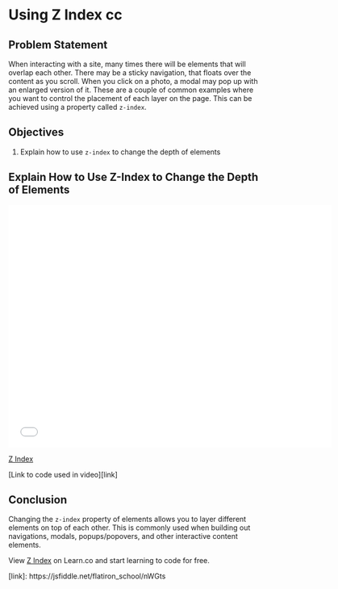 # Using Z Index cc

## Problem Statement

When interacting with a site, many times there will be elements that will overlap
each other. There may be a sticky navigation, that floats over the content as you
scroll. When you click on a photo, a modal may pop up with an enlarged version of it.
These are a couple of common examples where you want to control the placement of each
layer on the page. This can be achieved using a property called `z-index`.

## Objectives
1. Explain how to use `z-index` to change the depth of elements

## Explain How to Use Z-Index to Change the Depth of Elements
<iframe width="640" height="480" src="//www.youtube.com/embed/qHlwv-8Carw?rel=0&modestbranding=1" frameborder="0" allowfullscreen></iframe><p><a href="https://www.youtube.com/watch?v=qHlwv-8Carw">Z Index</a></p>

[Link to code used in video][link]

## Conclusion
Changing the `z-index` property of elements allows you to layer different elements
on top of each other. This is commonly used when building out navigations, modals, 
popups/popovers, and other interactive content elements.

<p data-visibility='hidden'>View <a href='https://learn.co/lessons/z-index' title='Z Index'>Z Index</a> on Learn.co and start learning to code for free.</p>
[link]: https://jsfiddle.net/flatiron_school/nWGts
